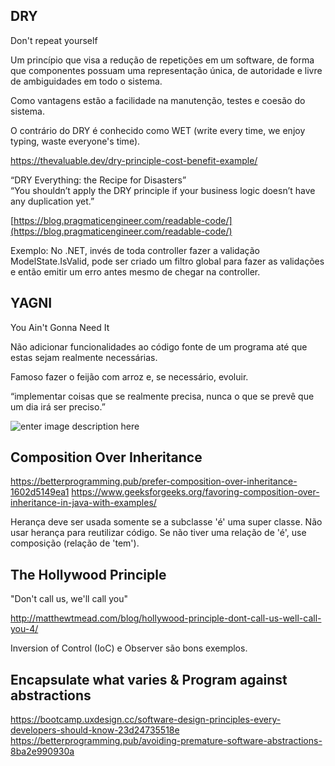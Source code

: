 ## DRY
Don't repeat yourself

Um princípio que visa a redução de repetições em um software, de forma que componentes possuam uma representação única, de autoridade e livre de ambiguidades em todo o sistema.

Como vantagens estão a facilidade na manutenção, testes e coesão do sistema.

O contrário do DRY é conhecido como WET (write  every time, we  enjoy  typing, waste  everyone's time).
  
https://thevaluable.dev/dry-principle-cost-benefit-example/  

“DRY Everything: the  Recipe for Disasters”  
“You  shouldn’t  apply  the DRY principle  if  your business logic  doesn’t  have  any  duplication  yet.”

[https://blog.pragmaticengineer.com/readable-code/](https://blog.pragmaticengineer.com/readable-code/)  
  
Exemplo: No .NET, invés de toda controller fazer a validação ModelState.IsValid, pode ser criado um filtro global para fazer as validações e então emitir um erro antes mesmo de chegar na controller.  

## YAGNI
You  Ain't  Gonna  Need It

Não adicionar funcionalidades ao código fonte de um programa até que estas sejam realmente necessárias.

Famoso fazer o feijão com arroz e, se necessário, evoluir.

“implementar coisas que se realmente precisa, nunca o que se prevê que um dia irá ser preciso.”  

![enter image description here](https://miro.medium.com/max/1200/0*UlaHAzdDrnLIOOND.png)

## Composition Over Inheritance

https://betterprogramming.pub/prefer-composition-over-inheritance-1602d5149ea1
https://www.geeksforgeeks.org/favoring-composition-over-inheritance-in-java-with-examples/

Herança deve ser usada somente se a subclasse 'é' uma super classe. Não usar herança para reutilizar código. Se não tiver uma relação de 'é', use composição (relação de 'tem').

## The Hollywood Principle
"Don't call us, we'll call you"

http://matthewtmead.com/blog/hollywood-principle-dont-call-us-well-call-you-4/

Inversion of Control (IoC) e Observer são bons exemplos. 

## Encapsulate what varies & Program against abstractions

https://bootcamp.uxdesign.cc/software-design-principles-every-developers-should-know-23d24735518e
https://betterprogramming.pub/avoiding-premature-software-abstractions-8ba2e990930a

